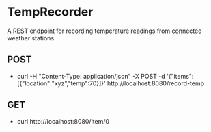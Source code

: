 # TempRecorder
A REST endpoint for recording temperature readings from connected weather stations

## POST
* curl -H "Content-Type: application/json" -X POST -d '{"items":[{"location":"xyz","temp":70}]}' http://localhost:8080/record-temp

## GET
* curl http://localhost:8080/item/0

